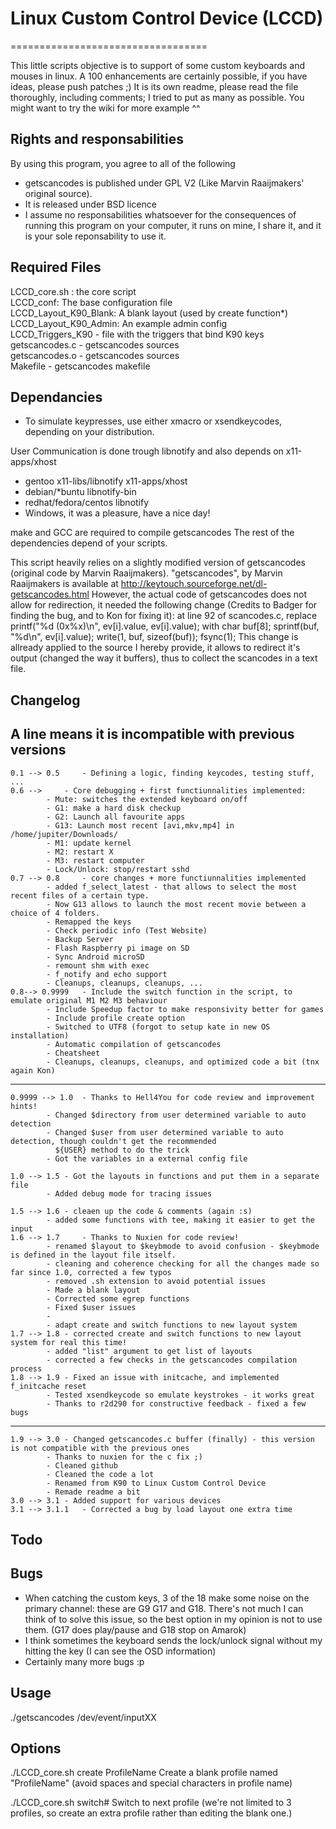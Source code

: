 # Linux Custom Control Device (LCCD)
==================================

This little scripts objective is to support of some custom keyboards and mouses in linux.
A 100 enhancements are certainly possible, if you have ideas, please push patches ;)
It is its own readme, please read the file thoroughly, including comments; I tried to put as many as possible.
You might want to try the wiki for more example ^^

## Rights and responsabilities 

By using this program, you agree to all of the following
- getscancodes is published under GPL V2 (Like Marvin Raaijmakers' original source).  
- It is released under BSD licence
- I assume no responsabilities whatsoever for the consequences of running this program on your computer, it runs on mine, I share it, and it is your sole reponsability to use it.

## Required Files
LCCD_core.sh : the core script<br />
LCCD_conf: The base configuration file<br />
LCCD_Layout_K90_Blank: A blank layout (used by create function*)<br />
LCCD_Layout_K90_Admin: An example admin config<br />
LCCD_Triggers_K90 - file with the triggers that bind K90 keys<br />
getscancodes.c - getscancodes sources<br />
getscancodes.o - getscancodes sources<br />
Makefile - getscancodes makefile<br />

## Dependancies

  - To simulate keypresses, use either xmacro or xsendkeycodes, depending on your distribution.
  
User Communication is done trough libnotify and also depends on x11-apps/xhost
  - gentoo x11-libs/libnotify x11-apps/xhost
  - debian/*buntu libnotify-bin
  - redhat/fedora/centos libnotify
  - Windows, it was a pleasure, have a nice day!

make and GCC are required to compile getscancodes
The rest of the dependencies depend of your scripts.

This script heavily relies on a slightly modified version of getscancodes (original code by Marvin Raaijmakers).
"getscancodes", by Marvin Raaijmakers is available at http://keytouch.sourceforge.net/dl-getscancodes.html
However, the actual code of getscancodes does not allow for redirection, it needed the following change (Credits to Badger for finding the bug, and to Kon for fixing it): 
at line 92 of scancodes.c, replace 
	printf("%d (0x%x)\n", ev[i].value, ev[i].value);
with
	char buf[8]; sprintf(buf, "%d\n", ev[i].value); write(1, buf, sizeof(buf)); fsync(1);
This change is allready applied to the source I hereby provide, it allows to redirect it's output (changed the way it buffers), thus to collect the scancodes in a text file.

## Changelog
A line means it is incompatible with previous versions
-----------------------------------------------
	0.1 --> 0.5  	- Defining a logic, finding keycodes, testing stuff, ...
	0.6 -->		- Core debugging + first functiunnalities implemented:
			- Mute: switches the extended keyboard on/off
	  		- G1: make a hard disk checkup
			- G2: Launch all favourite apps
			- G13: Launch most recent [avi,mkv,mp4] in /home/jupiter/Downloads/
			- M1: update kernel
			- M2: restart X
			- M3: restart computer
			- Lock/Unlock: stop/restart sshd
	0.7 --> 0.8 	- core changes + more functiunnalities implemented
			- added f_select_latest - that allows to select the most recent files of a certain type.
			- Now G13 allows to launch the most recent movie between a choice of 4 folders.
			- Remapped the keys
			- Check periodic info (Test Website)
			- Backup Server
			- Flash Raspberry pi image on SD
			- Sync Android microSD
			- remount shm with exec
			- f_notify and echo support
			- Cleanups, cleanups, cleanups, ... 
	0.8--> 0.9999 	- Include the switch function in the script, to emulate original M1 M2 M3 behaviour
			- Include Speedup factor to make responsivity better for games
			- Include profile create option
			- Switched to UTF8 (forgot to setup kate in new OS installation)
			- Automatic compilation of getscancodes
			- Cheatsheet
			- Cleanups, cleanups, cleanups, and optimized code a bit (tnx again Kon)
-----------------------------------------------
	0.9999 --> 1.0	- Thanks to Hell4You for code review and improvement hints!
			- Changed $directory from user determined variable to auto detection
			- Changed $user from user determined variable to auto detection, though couldn't get the recommended 
			  ${USER} method to do the trick
			- Got the variables in a external config file

	1.0 --> 1.5	- Got the layouts in functions and put them in a separate file
			- Added debug mode for tracing issues

	1.5 --> 1.6	- cleaen up the code & comments (again :s)
			- added some functions with tee, making it easier to get the input
	1.6 --> 1.7     - Thanks to Nuxien for code review!
			- renamed $layout to $keybmode to avoid confusion - $keybmode is defined in the layout file itself.
			- cleaning and coherence checking for all the changes made so far since 1.0, corrected a few typos
			- removed .sh extension to avoid potential issues
			- Made a blank layout
			- Corrected some egrep functions
			- Fixed $user issues
			- 
			- adapt create and switch functions to new layout system
	1.7 --> 1.8	- corrected create and switch functions to new layout system for real this time!
			- added "list" argument to get list of layouts
			- corrected a few checks in the getscancodes compilation process
	1.8 --> 1.9	- Fixed an issue with initcache, and implemented f_initcache reset
			- Tested xsendkeycode so emulate keystrokes - it works great 
			- Thanks to r2d290 for constructive feedback - fixed a few bugs
-----------------------------------------------
	1.9 --> 3.0	- Changed getscancodes.c buffer (finally) - this version is not compatible with the previous ones
			- Thanks to nuxien for the c fix ;)
			- Cleaned github
			- Cleaned the code a lot
			- Renamed from K90 to Linux Custom Control Device
			- Remade readme a bit
	3.0 --> 3.1	- Added support for various devices
	3.1 --> 3.1.1   - Corrected a bug by load layout one extra time
## Todo 


## Bugs 

- When catching the custom keys, 3 of the 18 make some noise on the primary channel: these are G9 G17 and G18.  There's not much I can think of to solve this issue, so the best option in my opinion is not to use them. (G17 does play/pause and G18 stop on Amarok)
- I think sometimes the keyboard sends the lock/unlock signal without my hitting the key (I can see the OSD information)
- Certainly many more bugs :p

## Usage 

./getscancodes /dev/event/inputXX

## Options

./LCCD_core.sh create ProfileName 
Create a blank profile named "ProfileName" (avoid spaces and special characters in profile name)

./LCCD_core.sh switch# 
Switch to next profile (we're not limited to 3 profiles, so create an extra profile rather than editing the blank one.)
